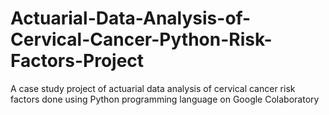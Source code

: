 # Actuarial-Data-Analysis-of-Cervical-Cancer-Python-Risk-Factors-Project
A case study project of actuarial data analysis of cervical cancer risk factors done using Python programming language on Google Colaboratory 
